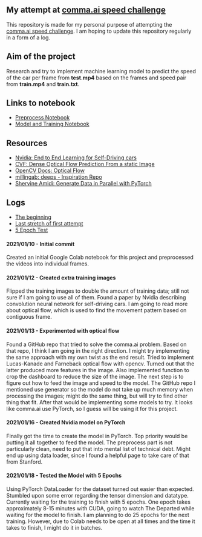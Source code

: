 ## My attempt at [comma.ai speed challenge](https://github.com/commaai/speedchallenge)
This repository is made for my personal purpose of attempting the [comma.ai speed challenge](https://github.com/commaai/speedchallenge). I am hoping to update this repository regularly in a form of a log.

## Aim of the project
Research and try to implement machine learning model to predict the speed of the car per frame from **test.mp4** based on the frames and speed pair from **train.mp4** and **train.txt**.

## Links to notebook
- [Preprocess Notebook](https://colab.research.google.com/drive/16wj_3dMqNw1uozfQm41J7DylUjE-jezN?usp=sharing)
- [Model and Training Notebook](https://colab.research.google.com/drive/1uzaoiTZWCm2XaAtQCR4R0mIcGXrZ8oQE?usp=sharing)

## Resources
- [Nvidia: End to End Learning for Self-Driving cars](https://arxiv.org/pdf/1604.07316v1.pdf)
- [CVF: Dense Optical Flow Prediction From a static Image](https://www.cv-foundation.org/openaccess/content_iccv_2015/html/Walker_Dense_Optical_Flow_ICCV_2015_paper.html)
- [OpenCV Docs: Optical Flow](https://docs.opencv.org/3.4/d4/dee/tutorial_optical_flow.html)
- [millingab: deeps - Inspiration Repo](https://github.com/millingab/deeps)
- [Shervine Amidi: Generate Data in Parallel with PyTorch](https://stanford.edu/~shervine/blog/pytorch-how-to-generate-data-parallel)

## Logs
- [The beginning](#2021/01/10---Initial-commit)
- [Last stretch of first attempt](#2021/01/16---Created-Nvidia-model-on-PyTorch)
- [5 Epoch Test](#2021/01/18---Tested-the-Model-with-5-Epochs)

#### 2021/01/10 - Initial commit
Created an initial Google Colab notebook for this project and preprocessed the videos into individual frames.

#### 2021/01/12 - Created extra training images
Flipped the training images to double the amount of training data; still not sure if I am going to use all of them. Found a paper by Nvidia describing convolution neural network for self-driving cars. I am going to read more about optical flow, which is used to find the movement pattern based on contiguous frame.

#### 2021/01/13 - Experimented with optical flow
Found a GitHub repo that tried to solve the comma.ai problem. Based on that repo, I think I am going in the right direction. I might try implementing the same approach with my own twist as the end result. Tried to implement Lucas-Kanade and Farneback optical flow with opencv. Turned out that the latter produced more features in the image. Also implemented function to crop the dashboard to reduce the size of the image. The next step is to figure out how to feed the image and speed to the model. The GitHub repo I mentioned use generator so the model do not take up much memory when processing the images; might do the same thing, but will try to find other thing that fit. After that would be implementing some models to try. It looks like comma.ai use PyTorch, so I guess will be using it for this project.

#### 2021/01/16 - Created Nvidia model on PyTorch
Finally got the time to create the model in PyTorch. Top priority would be putting it all together to feed the model. The preprocess part is not particularly clean, need to put that into mental list of technical debt. Might end up using data loader, since I found a helpful page to take care of that from Stanford.

#### 2021/01/18 - Tested the Model with 5 Epochs
Using PyTorch DataLoader for the dataset turned out easier than expected. Stumbled upon some error regarding the tensor dimension and datatype. Currently waiting for the training to finish with 5 epochs. One epoch takes approximately 8-15 minutes with CUDA, going to watch The Departed while waiting for the model to finish. I am planning to do 25 epochs for the next training. However, due to Colab needs to be open at all times and the time it takes to finish, I might do it in batches.